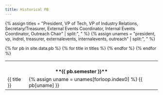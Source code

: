 ```yaml
---
title: Historical PB
---
```


{% assign titles = "President, VP of Tech, VP of Industry Relations, Secretary/Treasurer, External Events Coordinator, Internal Events Coordinator, Outreach Chair" | split:", " %}
{% assign unames = "president, vp, indrel, treasurer, externalevents, internalevents, outreach" | split:", " %}

<table class="pbroster">
{% for pb in site.data.pb %}
<tr>
<th markdown="1" colspan="4" class="semester">
<br>
**{{ pb.semester }}**
</th>
</tr>
{% for title in titles %}
<tr>
<td class="title">
{{ title }}
</td>
<td class="name">
{% assign uname = unames[forloop.index0] %}
{{ pb[uname] }}
</td>
</tr>
{% endfor %}
{% endfor %}
</table>
